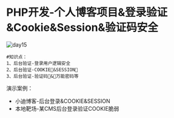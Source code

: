 # PHP开发-个人博客项目&登录验证&Cookie&Session&验证码安全

![day15](/Users/yangluchao/Documents/GitHub/security/image/day15.png)

```
#知识点：
1、后台验证-登录用户逻辑安全
2、后台验证-COOKIE&SESSION
3、后台验证-验证码&万能密码等
```

演示案例：

-   小迪博客-后台登录&COOKIE&SESSION
-   本地靶场-某CMS后台登录验证COOKIE脆弱